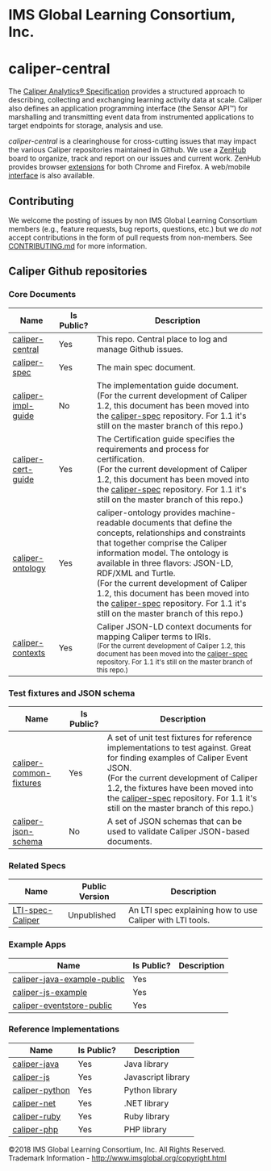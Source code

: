 # IMS Global Learning Consortium, Inc.

# caliper-central
The [Caliper Analytics® Specification](https://www.imsglobal.org/caliper/v1p1/caliper-spec-v1p1) 
provides a structured approach to describing, collecting and exchanging learning activity data at 
scale. Caliper also defines an application programming interface (the Sensor API™) for marshalling 
and transmitting event data from instrumented applications to target endpoints for storage, 
analysis and use.  

*caliper-central* is a clearinghouse for cross-cutting issues that may impact the various Caliper 
repositories maintained in Github.  We use a [ZenHub](https://www.zenhub.com/) board to organize, 
track and report on our issues and current work.  ZenHub provides browser 
[extensions](https://www.zenhub.com/extension) for both Chrome and Firefox. 
A web/mobile [interface](https://app.zenhub.com/) is also available.

## Contributing
We welcome the posting of issues by non IMS Global Learning Consortium members (e.g., feature 
requests, bug reports, questions, etc.) but we *do not* accept contributions in the form of pull 
requests from non-members. See [CONTRIBUTING.md](./CONTRIBUTING.md) for more 
information.

## Caliper Github repositories

### Core Documents

| Name                                                                  | Is Public? | Description                                                                                                                                                                                                                                                                                                                                                                                                                                                   |
|-----------------------------------------------------------------------|----|---------------------------------------------------------------------------------------------------------------------------------------------------------------------------------------------------------------------------------------------------------------------------------------------------------------------------------------------------------------------------------------------------------------------------------------------------------------|
| [caliper-central](https://github.com/IMSGlobal/caliper-central)       | Yes| This repo. Central place to log and manage Github issues.                                                                                                                                                                                                                                                                                                                                                                                                     |
| [caliper-spec](https://github.com/IMSGlobal/caliper-spec)             | Yes | The main spec document.                                                                                                                                                                                                                                                                                                                                                                                                                                       |
| [caliper-impl-guide](https://github.com/IMSGlobal/caliper-impl-guide) | No |   The implementation guide document. <br>(For the current development of Caliper 1.2, this document has been moved into the [caliper-spec](https://github.com/IMSGlobal/caliper-spec/tree/develop) repository. For 1.1 it's still on the master branch of this repo.)                                                                                                                                                                                                        |
| [caliper-cert-guide](https://github.com/IMSGlobal/caliper-cert-guide) | Yes |  The Certification guide specifies the requirements and process for certification. <br>(For the current development of Caliper 1.2, this document has been moved into the [caliper-spec](https://github.com/IMSGlobal/caliper-spec/tree/develop) repository. For 1.1 it's still on the master branch of this repo.)                                                                                                                                                          |
| [caliper-ontology](https://github.com/IMSGlobal/caliper-ontology)     | Yes |  caliper-ontology provides machine-readable documents that define the concepts, relationships and constraints that together comprise the Caliper information model. The ontology is available in three flavors: JSON-LD, RDF/XML and Turtle. <br>(For the current development of Caliper 1.2, this document has been moved into the [caliper-spec](https://github.com/IMSGlobal/caliper-spec/tree/develop)  repository. For 1.1 it's still on the master branch of this repo.) |
| [caliper-contexts](https://github.com/IMSGlobal/caliper-contexts)     | Yes| Caliper JSON-LD context documents for mapping Caliper terms to IRIs. <br> <span style="font-size: small;">(For the current development of Caliper 1.2, this document has been moved into the [caliper-spec](https://github.com/IMSGlobal/caliper-spec/tree/develop) repository. For 1.1 it's still on the master branch of this repo.)</span>                                                                                                                                                                                                                                                                                                                                                                                          |

### Test fixtures and JSON schema

|Name|Is Public?|Description|
|--- |--- |--- |
|[caliper-common-fixtures](https://github.com/IMSGlobal/caliper-spec/tree/develop)|Yes|A set of unit test fixtures for reference implementations to test against. Great for finding examples of Caliper Event JSON. <br>(For the current development of Caliper 1.2, the fixtures have been moved into the [caliper-spec](https://github.com/IMSGlobal/caliper-spec) repository. For 1.1 it's still on the master branch of this repo.)|
|[caliper-json-schema](https://github.com/IMSGlobal/caliper-json-schema)|No |A set of JSON schemas that can be used to validate Caliper JSON-based documents.|

### Related Specs

|Name|Public Version|Description|
|--- |--- |--- |
|[LTI-spec-Caliper](https://github.com/IMSGlobal/LTI-spec-Caliper)|Unpublished |An LTI spec explaining how to use Caliper with LTI tools.|

### Example Apps

|Name|Is Public?|Description|
|--- |--- |--- |
|[caliper-java-example-public](https://github.com/IMSGlobal/caliper-java-example-public)|Yes||
|[caliper-js-example](https://github.com/IMSGlobal/caliper-js-example)|Yes||
|[caliper-eventstore-public](https://github.com/IMSGlobal/caliper-eventstore-public)|Yes||

### Reference Implementations

| Name                                                          | Is Public? | Description        |
|---------------------------------------------------------------|------------|--------------------|
| [caliper-java](https://github.com/IMSGlobal/caliper-java)     | Yes        | Java library       |
| [caliper-js](https://github.com/IMSGlobal/caliper-js)         | Yes        | Javascript library |
| [caliper-python](https://github.com/IMSGlobal/caliper-python) | Yes        | Python library     |
| [caliper-net](https://github.com/IMSGlobal/caliper-net)       | Yes        | .NET library       |
| [caliper-ruby](https://github.com/IMSGlobal/caliper-ruby)     | Yes        | Ruby library       |
| [caliper-php](https://github.com/IMSGlobal/caliper-php)       | Yes        | PHP library        |

©2018 IMS Global Learning Consortium, Inc. All Rights Reserved.
Trademark Information - http://www.imsglobal.org/copyright.html
